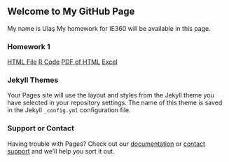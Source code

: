 ## Welcome to My GitHub Page

My name is Ulaş My homework for IE360 will be available in this page. 

### Homework 1


[HTML File](https://github.com/UlasDiyarOnder/spring24-UlasDiyarOnder/blob/main/IE_360_HW1_2020402069/hw1_360.html)
[R Code](https://github.com/UlasDiyarOnder/spring24-UlasDiyarOnder/blob/main/hw1_360.Rmd)
[PDF of HTML](https://github.com/UlasDiyarOnder/spring24-UlasDiyarOnder/blob/main/IE_360_HW1_2020402069/IE_360.pdf)
[Excel](https://github.com/UlasDiyarOnder/spring24-UlasDiyarOnder/tree/main/IE_360_HW1_2020402069)

### Jekyll Themes

Your Pages site will use the layout and styles from the Jekyll theme you have selected in your repository settings. The name of this theme is saved in the Jekyll `_config.yml` configuration file.

### Support or Contact

Having trouble with Pages? Check out our [documentation](https://docs.github.com/categories/github-pages-basics/) or [contact support](https://support.github.com/contact) and we’ll help you sort it out.
